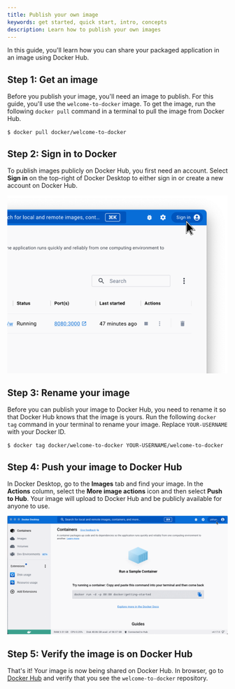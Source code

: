 ```yaml
---
title: Publish your own image
keywords: get started, quick start, intro, concepts
description: Learn how to publish your own images
---
```


In this guide, you'll learn how you can share your packaged application in an image using Docker Hub.

## Step 1: Get an image

Before you publish your image, you'll need an image to publish. For this guide, you'll use the `welcome-to-docker` image. To get the image, run the following `docker pull` command in a terminal to pull the image from Docker Hub.

```console
$ docker pull docker/welcome-to-docker
```

## Step 2: Sign in to Docker

To publish images publicly on Docker Hub, you first need an account. Select **Sign in** on the top-right of Docker Desktop to either sign in or create a new account on Docker Hub.

![Signing in to Docker](images/getting-started-sign-in.png)

## Step 3: Rename your image

Before you can publish your image to Docker Hub, you need to rename it so that Docker Hub knows that the image is yours. Run the following `docker tag` command in your terminal to rename your image. Replace `YOUR-USERNAME` with your Docker ID.

```console
$ docker tag docker/welcome-to-docker YOUR-USERNAME/welcome-to-docker
```

## Step 4: Push your image to Docker Hub

In Docker Desktop, go to the **Images** tab and find your image. In the **Actions** column, select the **More image actions** icon and then select **Push to Hub**. Your image will upload to Docker Hub and be publicly available for anyone to use.

![Push image to Docker Hub](images/getting-started-push.gif)

## Step 5: Verify the image is on Docker Hub

That's it! Your image is now being shared on Docker Hub. In browser, go to [Docker Hub](https://hub.docker.com) and verify that you see the `welcome-to-docker` repository.

